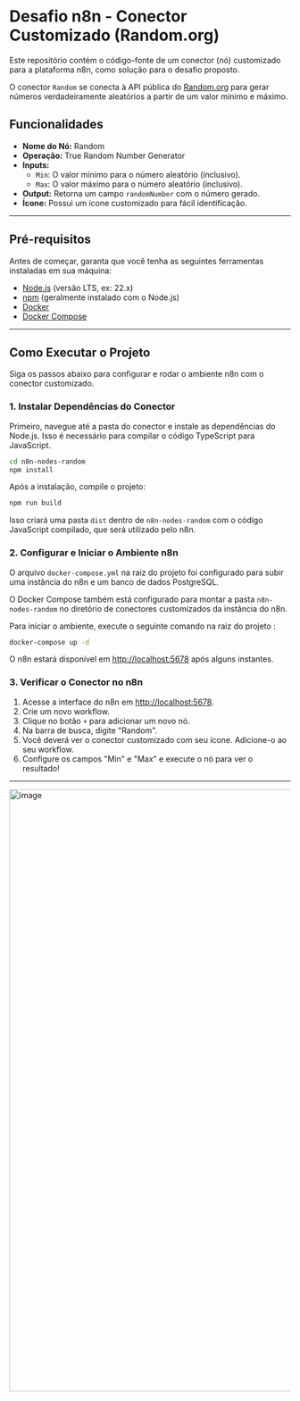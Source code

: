 # Desafio n8n - Conector Customizado (Random.org)

Este repositório contém o código-fonte de um conector (nó) customizado para a plataforma n8n, como solução para o desafio proposto.

O conector `Random` se conecta à API pública do [Random.org](https://www.random.org/) para gerar números verdadeiramente aleatórios a partir de um valor mínimo e máximo.

## Funcionalidades

- **Nome do Nó:** Random
- **Operação:** True Random Number Generator
- **Inputs:**
    - `Min`: O valor mínimo para o número aleatório (inclusivo).
    - `Max`: O valor máximo para o número aleatório (inclusivo).
- **Output:** Retorna um campo `randomNumber` com o número gerado.
- **Ícone:** Possui um ícone customizado para fácil identificação.

---

## Pré-requisitos

Antes de começar, garanta que você tenha as seguintes ferramentas instaladas em sua máquina:

- [Node.js](https://nodejs.org/en/) (versão LTS, ex: 22.x)
- [npm](https://www.npmjs.com/) (geralmente instalado com o Node.js)
- [Docker](https://www.docker.com/products/docker-desktop/)
- [Docker Compose](https://docs.docker.com/compose/install/)

---

## Como Executar o Projeto

Siga os passos abaixo para configurar e rodar o ambiente n8n com o conector customizado.

### 1. Instalar Dependências do Conector

Primeiro, navegue até a pasta do conector e instale as dependências do Node.js. Isso é necessário para compilar o código TypeScript para JavaScript.

```bash
cd n8n-nodes-random
npm install
```

Após a instalação, compile o projeto:

```bash
npm run build
```

Isso criará uma pasta `dist` dentro de `n8n-nodes-random` com o código JavaScript compilado, que será utilizado pelo n8n.

### 2. Configurar e Iniciar o Ambiente n8n

O arquivo `docker-compose.yml` na raiz do projeto foi configurado para subir uma instância do n8n e um banco de dados PostgreSQL.

O Docker Compose também está configurado para montar a pasta `n8n-nodes-random` no diretório de conectores customizados da instância do n8n.

Para iniciar o ambiente, execute o seguinte comando na raiz do projeto :

```bash
docker-compose up -d
```

O n8n estará disponível em [http://localhost:5678](http://localhost:5678) após alguns instantes.

### 3. Verificar o Conector no n8n

1.  Acesse a interface do n8n em [http://localhost:5678](http://localhost:5678).
2.  Crie um novo workflow.
3.  Clique no botão `+` para adicionar um novo nó.
4.  Na barra de busca, digite "Random".
5.  Você deverá ver o conector customizado com seu ícone. Adicione-o ao seu workflow.
6.  Configure os campos "Min" e "Max" e execute o nó para ver o resultado!

---

<img width="1919" height="1079" alt="image" src="https://github.com/user-attachments/assets/005ef249-bc6b-4ef7-9942-52475bef9c7f" />
